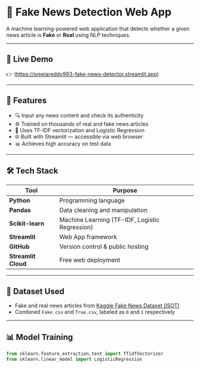 # 📰 Fake News Detection Web App

A machine learning-powered web application that detects whether a given news article is **Fake** or **Real** using NLP techniques.

---

## 🚀 Live Demo

👉 (https://sreejareddy993-fake-news-detector.streamlit.app)

---

## 📌 Features

- 🔍 Input any news content and check its authenticity
- ⚙️ Trained on thousands of real and fake news articles
- 🧠 Uses TF-IDF vectorization and Logistic Regression
- 🌐 Built with Streamlit — accessible via web browser
- 📊 Achieves high accuracy on test data

---

## 🛠️ Tech Stack

| Tool | Purpose |
|------|---------|
| **Python** | Programming language |
| **Pandas** | Data cleaning and manipulation |
| **Scikit-learn** | Machine Learning (TF-IDF, Logistic Regression) |
| **Streamlit** | Web App framework |
| **GitHub** | Version control & public hosting |
| **Streamlit Cloud** | Free web deployment |

---

## 📁 Dataset Used

- Fake and real news articles from [Kaggle Fake News Dataset (ISOT)](https://www.kaggle.com/datasets/clmentbisaillon/fake-and-real-news-dataset)
- Combined `Fake.csv` and `True.csv`, labeled as `0` and `1` respectively

---

## 📊 Model Training

```python
from sklearn.feature_extraction.text import TfidfVectorizer
from sklearn.linear_model import LogisticRegression
